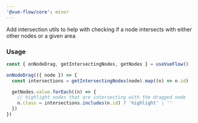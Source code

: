 ```yaml
---
'@vue-flow/core': minor
---
```


Add intersection utils to help with checking if a node intersects with either other nodes or a given area

### Usage

```js
const { onNodeDrag, getIntersectingNodes, getNodes } = useVueFlow()

onNodeDrag(({ node }) => {
  const intersections = getIntersectingNodes(node).map((n) => n.id)

  getNodes.value.forEach((n) => {
    // highlight nodes that are intersecting with the dragged node  
    n.class = intersections.includes(n.id) ? 'highlight' : ''
  })
})
```
